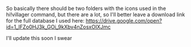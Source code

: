 So basically there should be two folders with the icons used in the hi!villager command, but there are a lot, so I'll better leave a download link for the full database I used here:
https://drive.google.com/open?id=1_lFZo0HJ3k_GOi_9kXbv4nZosxOIXJmc

I'll update this soon I swear
